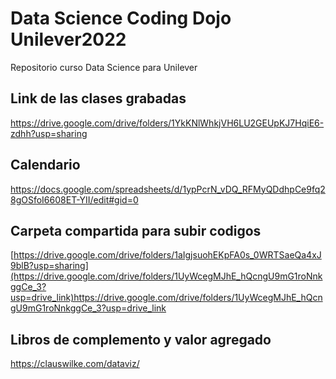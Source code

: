 # Data Science Coding Dojo Unilever2022
Repositorio curso Data Science para Unilever

## Link de las clases grabadas
https://drive.google.com/drive/folders/1YkKNlWhkjVH6LU2GEUpKJ7HqiE6-zdhh?usp=sharing

## Calendario
https://docs.google.com/spreadsheets/d/1ypPcrN_vDQ_RFMyQDdhpCe9fq28gOSfoI6608ET-YII/edit#gid=0

## Carpeta compartida para subir codigos
[https://drive.google.com/drive/folders/1aIgjsuohEKpFA0s_0WRTSaeQa4xJ9blB?usp=sharing](https://drive.google.com/drive/folders/1UyWcegMJhE_hQcngU9mG1roNnkggCe_3?usp=drive_link)https://drive.google.com/drive/folders/1UyWcegMJhE_hQcngU9mG1roNnkggCe_3?usp=drive_link

## Libros de complemento y valor agregado

https://clauswilke.com/dataviz/

